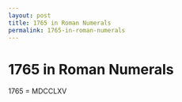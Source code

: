 ```yaml
---
layout: post
title: 1765 in Roman Numerals
permalink: 1765-in-roman-numerals
---
```


# 1765 in Roman Numerals

1765 = MDCCLXV
